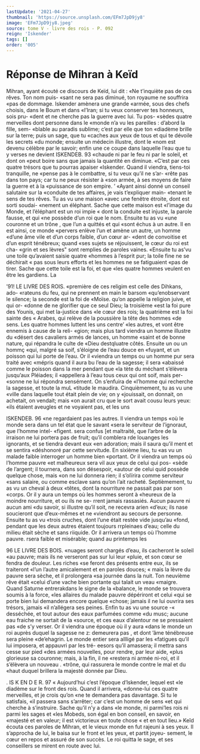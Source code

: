 ```yaml
---
lastUpdate: '2021-04-27'
thumbnail: 'https://source.unsplash.com/EFm7JpD9jy8'
image: 'EFm7JpD9jy8.jpeg'
source: tome V - livre des rois - P. 092
reign: 'Iskender'
tags: []
order: '005'
---
```


# Réponse de Mihran à Keïd

Mihran, ayant écouté ce discours de Keïd, lui
dit : «Ne t’inquiète pas de ces rêves. Ton nom puis-
«sant ne sera pas diminué, ton royaume ne souffrira «pas de dommage. Iskender amènera une grande «armée, sous des chefs choisis, dans le Boum et dans «l’Iran; si tu veux conserver tes honneurs, sois pru- «dent et ne cherche pas la guerre avec lui. Tu pos-
«sèdes quatre merveilles dont personne dans le «monde n’a vu les pareilles : d’abord la fille, sem- «blable au paradis sublime; c’est par elle que ton «diadème brille sur la terre; puis un sage, que tu «caches aux yeux de tous et qui te dévoile les secrets «du monde; ensuite un médecin illustre, dont le «nom est devenu célèbre par le savoir; enfin une ce coupe dans laquelle l’eau que tu y verses ne devient
ISKENDEB. 93 «chaude ni par le feu ni par le soleil, et dont on
«peut boire sans que jamais la quantité en diminue. «C’est par ces quatre trésors que tu pourras apaiser «Iskender. Quand il viendra, tiens-toi tranquille, ne «pense pas à le combattre, si tu veux qu’il ne s’ar-
«rête pas dans ton pays; car tu ne peux résister à «son armée, à ses moyens de faire la guerre et à la «puissance de son empire.
’ «Ayant ainsi donné un conseil salutaire sur la «conduite de tes affaires, je vais t’expliquer main- «tenant le sens de tes rêves. Tu as vu une maison «avec une fenêtre étroite, dont est sorti soudai- «nement un éléphant. Sache que cette maison est «l’image du Monde, et l’éléphant est un roi impie
« dont la conduite est injuste, la parole fausse, et qui «ne possède d’un roi que le nom. Ensuite tu as vu
«une couronne et un trône , que l’un a quittés et qui
«sont échus à un autre. Il en est ainsi, ce monde «pervers enlève l’un et amène un autre, un homme
«d’une âme vile et d’un corps faible, d’un cœur ar-
«dent de convoitise et d’un esprit ténébreux; quand
«ses sujets se réjouissent, le cœur du roi est cha- «grin et ses lèvres" sont remplies de paroles vaines. «Ensuite tu as’vu une toile qu’avaient saisie quatre «hommes à l’esprit pur; la toile fine ne se déchirait
« pas sous leurs efforts et les hommes ne se fatiguaient
«pas de tirer. Sache que cette toile est la foi, et que «les quatre hommes veulent en être les gardiens. La

’91! LE LIVRE DES ROIS.
«première de ces religim est celle des Dihkans, ado- «rateuns du feu, qui ne prennent en main le barsom «qu’enobservant le silence; la seconde est la foi de «Moïse. qu’on appelle la religion juive, et qui or- «donne de ne glorifier que ce seul Dieu; la troisième «est la foi pure des Younis, qui met la-justice dans «le cœur des rois; la quatrième est la foi sainte des
« Arabes, qui relève de la poussière la tête des hommes «de sens. Les quatre hommes luttent les uns centre’ «les autres, et vont être ennemis à cause de la reli- «gion; mais plus tard viendra un homme illustre du «désert des cavaliers armés de lances, un homme «saint et de bonne nature, qui répandra le culte de «Dieu destqluatre côtés. Ensuite un ou un hommç
«qui, malgré sa soif, s’éloigne de l’eau douce en
«fuyant, et un poisson qui lui porte de l’eau. Or il «viendra un temps ou un homme pur sera traité avec «mépris quand il aura bu l’eau de la sagesse; il sera «abaissé comme le poisson dans la mer pendant que «la tète du méchant s’élèvera jusqu’aux Pléiades; il
«appellera à l’eau tous ceux qui ont soif, mais per- «sonne ne lui répondra sensément. On s’enfuira de «l’homme qui recherche la sagesse, et toute la muL «titude le maudira. Cinquièmement, tu as vu une «ville dans laquelle tout était plein de vie; on y «jouissait, on donnait, on achetait, on vendait; mais
«on aurait cru que le sort avait cousu leurs yeux: «ils étaient aveugles et ne voyaient pas, et les uns

lSKENDEB. 96 «ne regardaient pas les autres. ll viendra un temps
«où le monde sera dans un tel état que le savant «sera le serviteur de l’ignoraut, que l’homme intel- «figent. sera confus [et maltraité, que l’arbre de la
irraison ne lui portera pas de fruit; qu’il comblera rde louanges les ignorants, et se tiendra devant eux «en adoration; mais il saura qu’il ment et se sentira «déshonoré par cette servitude. En sixième lieu, tu
«as vu un malade faible interroger un homme bien «portant. Or il viendra un temps où l’homme pauvre
«et malheureux sera vil aux yeux de celui qui pos- «sède de l’argent; il tournera, dans son désespoir,
«autour de celui quid possède quelque chose, mais «on ne lui donnera rien; il s’olïrira comme serviteur «sans salaire, ou comme esclave sans qu’on l’ait racheté. Septièmement, tu as vu un cheval à deux «têtes, dont la nourriture ne passait pas par son «corps. Or il y aura un temps où les hommes seront à «heureux de la moindre nourriture, et ou ils ne se- rrent jamais rassasiés. Aucun pauvre ni aucun ami «du savoir, si illustre qu’il soit, ne recevra arien «d’eux; ils nase soucieront que d’eux-mêmes et ne «viendront au secours de personne. Ensuite tu as vu «trois cruches, dont l’une était restée vide jusqu’au
«fond, pendant que les deux autres étaient toujours rrpleinaes d’eau; celle du milieu était sèche et sans riiquide. Or il arrivera un temps où l’homme pauvre. rsera faible et misérable; quand au printemps les

96 LE LIVRE DES BOIS. «nuages seront chargés d’eau, ils cacheront le soleil
«au pauvre; mais ils ne verseront pas sur lui leur «pluie, et son cœur se fendra de douleur. Les riches «se feront des présents entre eux, ils se traiteront «l’un l’autre amicalement et en paroles douces;
« mais la lèvre du pauvre sera sèche, et il prolongera «sa journée dans la nuit. Ton neuvième rêve était
«celui d’une vache bien portante qui talait un veau «maigre. Quand Saturne entrerakdans le signe de la «balance, le monde se trouvera soumis à la force, «les allaires du malade pauvre dépériront et celui «qui se porte bien lui demandera encore quelque «chose; jamais il ne lui ouvrira ses trésors, jamais «il n’allégera ses peines. Enfin tu as vu une source
-« desséchée, et tout autour des eaux parfumées comme
«du musc; aucune eau fraiche ne sortait de la «source, et ces eaux d’alentour ne se pressaient pas «de s’y verser. Or il viendra une époque où il y aura «dans le monde un roi auprès duquel la sagesse ne z: demeurera pas , et dont ’âme ténébreuse sera pleine «de’ehagrin. Le monde entier sera allligé par les «fatigues qu’il lui imposera, et appauvri par les tré- eesors qu’il amassera; il mettra sans cesse sur pied «des armées nouvelles, pour rendre, par leur aide, «plus glorieuse sa couronne; mais, à la fin, il ne «restera ni armée ni-roi, et il s’élèvera un nouveau
. «trône, qui rassurera le monde contre le mal et du «haut duquel brillera la majesté donnée par Dieu.

. lS K EN D E R. 97 « Aujourd’hui c’est l’époque d’lskender, lequel est
«le diadème sur le front des rois. Quand il arrivera, «donne-lui ces quatre merveilles, et je crois qu’on «ne te demandera pas davantage. Si tu le satisfais, «il passera sans s’arrêter; car c’est un homme de sens
«et qui cherche à s’instruire. Sache qu’il n’y a dans
«le monde, ni parmi’les rois ni parmi les sages et «les Mobeds, son égal en bon conseil, en savoir, en «majesté et en valeur; il est victorieux en toute chose « et en tout lieu.»
Keîd écouta ces paroles de Mihran, et le vieux monde en fut rajeuni à ses yeux. Il s’approcha de
lui, le baisa sur le front et les yeux, et partit joyeu- sement, le cœur en repos et assuré de son succès. Le
roi quitta le sage, et ses conseillers se mirent en route avec lui.
